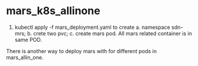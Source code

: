# mars_k8s_allinone
1. kubectl apply -f mars_deployment.yaml to create a. namespace sdn-mrs; b. crete two pvc; c. create mars pod.
All mars related container is in same POD.

There is another way to deploy mars with for different pods in mars_allin_one.



